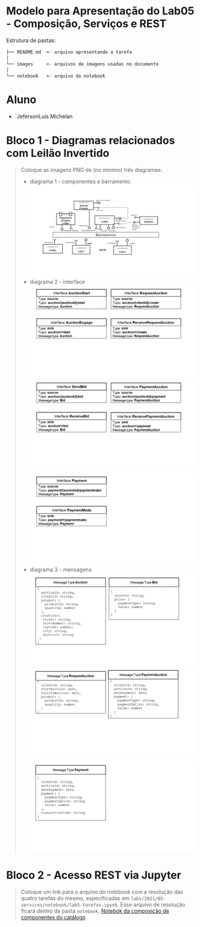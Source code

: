 # Modelo para Apresentação do Lab05 - Composição, Serviços e REST

Estrutura de pastas:

~~~
├── README.md  <- arquivo apresentando a tarefa
│
└── images     <- arquivos de imagens usadas no documento
│
└── notebook   <- arquivo do notebook
~~~

# Aluno
* `JefersonLuis Michelan

# Bloco 1 - Diagramas relacionados com Leilão Invertido

> Coloque as imagens PNG de (no mínimo) três diagramas:
> * diagrama 1 - componentes e barramento
![Componentes](images/component.png)
> * diagrama 2 - interface
![interface1](images/interface1.png)
![interface2](images/interface2.png)
![interface3](images/interface3.png)
> * diagrama 3 - mensagens
![message1](images/message1.png)
![message2](images/message2.png)
![message3](images/message3.png)

# Bloco 2 - Acesso REST via Jupyter

> Coloque um link para o arquivo do notebook com a resolução das quatro tarefas do mesmo, especificadas em `labs/2021/05-services/notebook/lab5-tarefas.ipynb`. Esse arquivo de resolução ficará dentro da pasta `notebook`.
[Notebok da composição de componentes do catálogo](notebook/lab5-tarefas.ipynb)